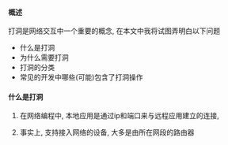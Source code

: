#### 概述

打洞是网络交互中一个重要的概念, 在本文中我将试图弄明白以下问题

* 什么是打洞
* 为什么需要打洞
* 打洞的分类
* 常见的开发中哪些(可能)包含了打洞操作

#### 什么是打洞

1. 在网络编程中, 本地应用是通过ip和端口来与远程应用建立的连接, 

2. 事实上, 支持接入网络的设备, 大多是由所在网段的路由器